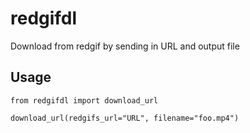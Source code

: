 # redgifdl

Download from redgif by sending in URL and output file


## Usage

```
from redgifdl import download_url

download_url(redgifs_url="URL", filename="foo.mp4")

```
